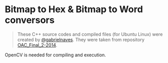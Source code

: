 # Bitmap to Hex & Bitmap to Word conversors

> These C++ source codes and compiled files (for Ubuntu Linux) were created by [@gabrielnaves](https://github.com/gabrielnaves "@gabrielnaves GitHub Profile").
> They were taken from repository [OAC_Final_2-2014](https://github.com/gabrielnaves/OAC_Final_2-2014).

OpenCV is needed for compiling and execution.
